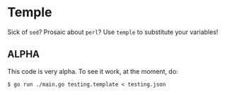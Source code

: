 # Temple

Sick of `sed`? Prosaic about `perl`?  Use `temple` to substitute your
variables!

## ALPHA

This code is very alpha.  To see it work, at the moment, do:

```
$ go run ./main.go testing.template < testing.json
```
